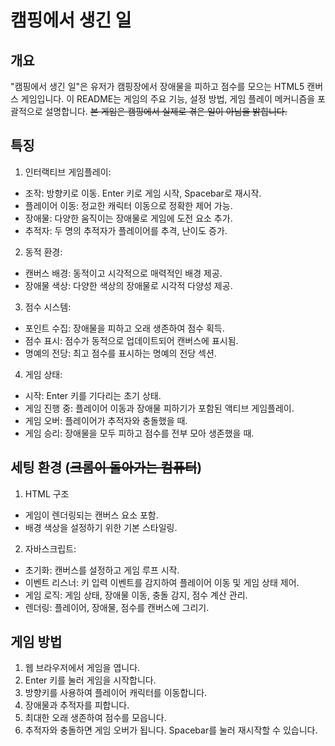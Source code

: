 # 캠핑에서 생긴 일

## 개요
"캠핑에서 생긴 일"은 유저가 캠핑장에서 장애물을 피하고 점수를 모으는 HTML5 캔버스 게임입니다. 이 README는 게임의 주요 기능, 설정 방법, 게임 플레이 메커니즘을 포괄적으로 설명합니다.
~~본 게임은 캠핑에서 실제로 겪은 일이 아님을 밝힙니다.~~

## 특징

1. 인터랙티브 게임플레이:

- 조작: 방향키로 이동. Enter 키로 게임 시작, Spacebar로 재시작.
- 플레이어 이동: 정교한 캐릭터 이동으로 정확한 제어 가능.
- 장애물: 다양한 움직이는 장애물로 게임에 도전 요소 추가.
- 추적자: 두 명의 추적자가 플레이어를 추격, 난이도 증가.

2. 동적 환경:

- 캔버스 배경: 동적이고 시각적으로 매력적인 배경 제공.
- 장애물 색상: 다양한 색상의 장애물로 시각적 다양성 제공.

3. 점수 시스템:

- 포인트 수집: 장애물을 피하고 오래 생존하여 점수 획득.
- 점수 표시: 점수가 동적으로 업데이트되어 캔버스에 표시됨.
- 명예의 전당: 최고 점수를 표시하는 명예의 전당 섹션.

4. 게임 상태:

- 시작: Enter 키를 기다리는 초기 상태.
- 게임 진행 중: 플레이어 이동과 장애물 피하기가 포함된 액티브 게임플레이.
- 게임 오버: 플레이어가 추적자와 충돌했을 때.
- 게임 승리: 장애물을 모두 피하고 점수를 전부 모아 생존했을 때.


## 세팅 환경 (~~크롬이 돌아가는 컴퓨터~~)

1. HTML 구조
- 게임이 렌더링되는 캔버스 요소 포함.
- 배경 색상을 설정하기 위한 기본 스타일링.

2. 자바스크립트:

- 초기화: 캔버스를 설정하고 게임 루프 시작.
- 이벤트 리스너: 키 입력 이벤트를 감지하여 플레이어 이동 및 게임 상태 제어.
- 게임 로직: 게임 상태, 장애물 이동, 충돌 감지, 점수 계산 관리.
- 렌더링: 플레이어, 장애물, 점수를 캔버스에 그리기.

## 게임 방법
1. 웹 브라우저에서 게임을 엽니다.
2. Enter 키를 눌러 게임을 시작합니다.
3. 방향키를 사용하여 플레이어 캐릭터를 이동합니다.
4. 장애물과 추적자를 피합니다.
5. 최대한 오래 생존하여 점수를 모읍니다.
6. 추적자와 충돌하면 게임 오버가 됩니다. Spacebar를 눌러 재시작할 수 있습니다.
